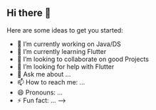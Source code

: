 ## Hi there 👋

Here are some ideas to get you started:

- 🔭 I’m currently working on Java/DS
- 🌱 I’m currently learning Flutter
- 👯 I’m looking to collaborate on good Projects
- 🤔 I’m looking for help with Flutter
- 💬 Ask me about ...
- 📫 How to reach me: ...
- 😄 Pronouns: ...
- ⚡ Fun fact: ...
-->
